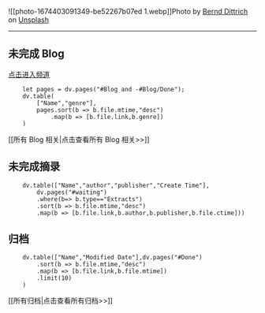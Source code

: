 ![[photo-1674403091349-be52267b07ed 1.webp]]Photo by [Bernd Dittrich](https://unsplash.com/@hdbernd?utm_source=unsplash&utm_medium=referral&utm_content=creditCopyText) on [Unsplash](https://unsplash.com/?utm_source=unsplash&utm_medium=referral&utm_content=creditCopyText)

----
## 未完成 Blog
[点击进入频道](https://sspai.com/column/263)

```dataviewjs
	let pages = dv.pages("#Blog and -#Blog/Done");
	dv.table(
		["Name","genre"],
		pages.sort(b => b.file.mtime,"desc")
			.map(b => [b.file.link,b.genre])
	)
```

[[所有 Blog 相关|点击查看所有 Blog 相关>>]]


## 未完成摘录
```dataviewjs
	dv.table(["Name","author","publisher","Create Time"],
		dv.pages("#waiting")
		.where(b=> b.type=="Extracts")
		.sort(b => b.file.mtime,"desc")
		.map(b => [b.file.link,b.author,b.publisher,b.file.ctime]))
```



## 归档
```dataviewjs
	dv.table(["Name","Modified Date"],dv.pages("#Done")
		.sort(b => b.file.mtime,"desc")
		.map(b => [b.file.link,b.file.mtime])
		.limit(10)
	)
```
[[所有归档|点击查看所有归档>>]]